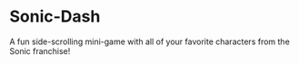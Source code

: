 # Sonic-Dash
A fun side-scrolling mini-game with all of your favorite characters from the Sonic franchise!
